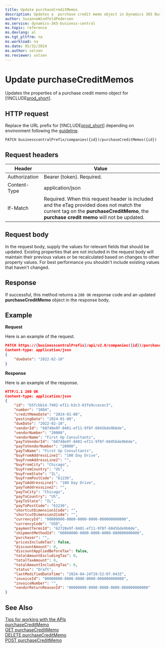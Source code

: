 ```yaml
---
title: Update purchaseCreditMemos
description: Updates a  purchase credit memo object in Dynamics 365 Business Central.
author: SusanneWindfeldPedersen
ms.service: dynamics-365-business-central
ms.topic: reference
ms.devlang: al
ms.tgt_pltfrm: na
ms.workload: na
ms.date: 05/31/2024
ms.author: solsen
ms.reviewer: solsen
---
```


<!-- NOTE: This article is an auto-generated stub from the metadata file. -->
<!-- The sections marked with an EDIT_IS_REQUIRED require manual editing. -->
# Update purchaseCreditMemos

Updates the properties of a purchase credit memo object for [!INCLUDE[prod_short](../../../includes/prod_short.md)].

## HTTP request

Replace the URL prefix for [!INCLUDE[prod_short](../../../includes/prod_short.md)] depending on environment following the [guideline](../../v2.0/endpoints-apis-for-dynamics.md).
<!-- START>EDIT_IS_REQUIRED. There URL for accessing the endpoint might be different or there might be more than one-->
```
PATCH businesscentralPrefix/companies({id})/purchaseCreditMemos({id})
```
<!-- END>EDIT_IS_REQUIRED-->
## Request headers

|Header|Value|
|------|-----|
|Authorization  |Bearer {token}. Required. |
|Content-Type  |application/json|
|If-Match      |Required. When this request header is included and the eTag provided does not match the current tag on the **purchaseCreditMemo**, the **purchase credit memo** will not be updated. |

## Request body

In the request body, supply the values for relevant fields that should be updated. Existing properties that are not included in the request body will maintain their previous values or be recalculated based on changes to other property values. For best performance you shouldn't include existing values that haven't changed.

## Response

If successful, this method returns a ```200 OK``` response code and an updated **purchaseCreditMemo** object in the response body.

## Example

**Request**

Here is an example of the request.
<!-- START>EDIT_IS_REQUIRED. There URL for accessing the endpoint might be different. Fill in the property values) -->
```json
PATCH https://{businesscentralPrefix}/api/v2.0/companies({id})/purchaseCreditMemos({id})
Content-type: application/json
{
    "dueDate": "2022-02-10"
}
```
<!-- END>EDIT_IS_REQUIRED -->
**Response**

Here is an example of the response.

<!-- START>EDIT_IS_REQUIRED. Fill in values for properties -->
```json
HTTP/1.1 200 OK
Content-type: application/json
{
    "id": "b5fcbb14-7402-ef11-b3c3-83fe9ccecec3",
    "number": "1004",
    "creditMemoDate": "2024-01-08",
    "postingDate": "2024-01-08",
    "dueDate": "2022-02-10",
    "vendorId": "60748e9f-8401-ef11-9f8f-6045bde9b6de",
    "vendorNumber": "20000",
    "vendorName": "First Up Consultants",
    "payToVendorId": "60748e9f-8401-ef11-9f8f-6045bde9b6de",
    "payToVendorNumber": "20000",
    "payToName": "First Up Consultants",
    "buyFromAddressLine1": "100 Day Drive",
    "buyFromAddressLine2": "",
    "buyFromCity": "Chicago",
    "buyFromCountry": "US",
    "buyFromState": "IL",
    "buyFromPostCode": "61236",
    "payToAddressLine1": "100 Day Drive",
    "payToAddressLine2": "",
    "payToCity": "Chicago",
    "payToCountry": "US",
    "payToState": "IL",
    "payToPostCode": "61236",
    "shortcutDimension1Code": "",
    "shortcutDimension2Code": "",
    "currencyId": "00000000-0000-0000-0000-000000000000",
    "currencyCode": "USD",
    "paymentTermsId": "62728e9f-8401-ef11-9f8f-6045bde9b6de",
    "shipmentMethodId": "00000000-0000-0000-0000-000000000000",
    "purchaser": "",
    "pricesIncludeTax": false,
    "discountAmount": 0,
    "discountAppliedBeforeTax": false,
    "totalAmountExcludingTax": 0,
    "totalTaxAmount": 0,
    "totalAmountIncludingTax": 0,
    "status": "Draft",
    "lastModifiedDateTime": "2024-04-24T19:52:07.043Z",
    "invoiceId": "00000000-0000-0000-0000-000000000000",
    "invoiceNumber": "",
    "vendorReturnReasonId": "00000000-0000-0000-0000-000000000000"
}
```
<!-- END>EDIT_IS_REQUIRED-->
## See Also

[Tips for working with the APIs](/dynamics365/business-central/dev-itpro/developer/devenv-connect-apps-tips)  
[purchaseCreditMemo](../resources/dynamics_purchaseCreditMemo.md)  
[GET purchaseCreditMemo](dynamics_purchasecreditmemo_get.md)  
[DELETE purchaseCreditMemo](dynamics_purchasecreditmemo_delete.md)  
[POST purchaseCreditMemo](dynamics_purchasecreditmemo_create.md)  
